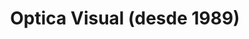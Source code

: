 ---
title: "Optica Visual (desde 1989)"
url: /asuncion-paraguay/optica-visual-desde-1989-estados-unidos-52/
shop: óptico
---